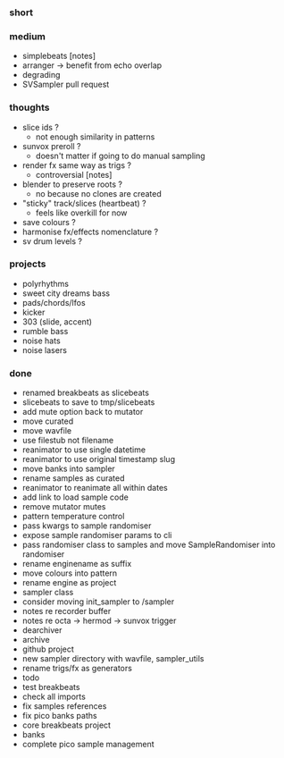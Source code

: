 ### short

### medium

- simplebeats [notes]
- arranger -> benefit from echo overlap
- degrading
- SVSampler pull request

### thoughts

- slice ids ?
  - not enough similarity in patterns
- sunvox preroll ?
  - doesn't matter if going to do manual sampling
- render fx same way as trigs ?
  - controversial [notes]
- blender to preserve roots ?
  - no because no clones are created 
- "sticky" track/slices (heartbeat) ?
  - feels like overkill for now
- save colours ?
- harmonise fx/effects nomenclature ?
- sv drum levels ?

### projects

- polyrhythms
- sweet city dreams bass
- pads/chords/lfos
- kicker
- 303 (slide, accent)
- rumble bass
- noise hats
- noise lasers

### done

- renamed breakbeats as slicebeats
- slicebeats to save to tmp/slicebeats
- add mute option back to mutator
- move curated
- move wavfile
- use filestub not filename
- reanimator to use single datetime
- reanimator to use original timestamp slug
- move banks into sampler
- rename samples as curated
- reanimator to reanimate all within dates
- add link to load sample code
- remove mutator mutes
- pattern temperature control
- pass kwargs to sample randomiser
- expose sample randomiser params to cli
- pass randomiser class to samples and move SampleRandomiser into randomiser
- rename enginename as suffix
- move colours into pattern
- rename engine as project
- sampler class
- consider moving init_sampler to /sampler
- notes re recorder buffer
- notes re octa -> hermod -> sunvox trigger
- dearchiver
- archive
- github project
- new sampler directory with wavfile, sampler_utils
- rename trigs/fx as generators
- todo
- test breakbeats
- check all imports
- fix samples references
- fix pico banks paths
- core breakbeats project
- banks
- complete pico sample management
